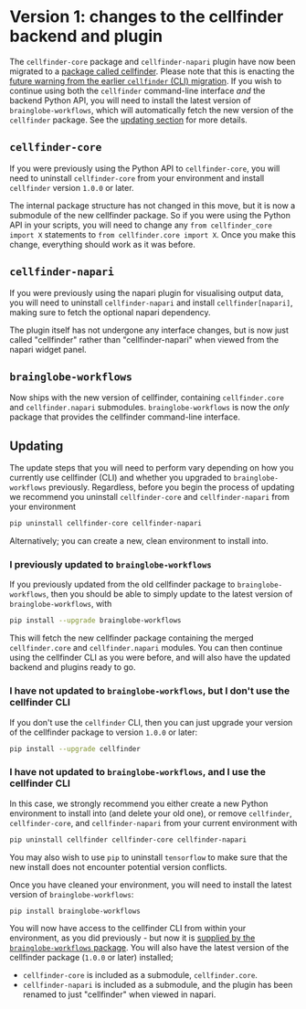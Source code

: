 # Version 1: changes to the cellfinder backend and plugin

The `cellfinder-core` package and `cellfinder-napari` plugin have now been migrated to a [package called cellfinder](https://github.com/brainglobe/cellfinder).
Please note that this is enacting the [future warning from the earlier `cellfinder` (CLI) migration](./cellfinder-migration.md#future-warning).
If you wish to continue using both the `cellfinder` command-line interface *and* the backend Python API, you will need to install the latest version of `brainglobe-workflows`, which will automatically fetch the new version of the `cellfinder` package.
See the [updating section](#updating) for more details.

## `cellfinder-core`

If you were previously using the Python API to `cellfinder-core`, you will need to uninstall `cellfinder-core` from your environment and install `cellfinder` version `1.0.0` or later.

The internal package structure has not changed in this move, but it is now a submodule of the new cellfinder package.
So if you were using the Python API in your scripts, you will need to change any `from cellfinder_core import X` statements to `from cellfinder.core import X`.
Once you make this change, everything should work as it was before.

## `cellfinder-napari`

If you were previously using the napari plugin for visualising output data, you will need to uninstall `cellfinder-napari` and install `cellfinder[napari]`, making sure to fetch the optional napari dependency.

The plugin itself has not undergone any interface changes, but is now just called "cellfinder" rather than "cellfinder-napari" when viewed from the napari widget panel.

## `brainglobe-workflows`

Now ships with the new version of cellfinder, containing `cellfinder.core` and `cellfinder.napari` submodules.
`brainglobe-workflows` is now the *only* package that provides the cellfinder command-line interface.

## Updating

The update steps that you will need to perform vary depending on how you currently use cellfinder (CLI) and whether you upgraded to `brainglobe-workflows` previously.
Regardless, before you begin the process of updating we recommend you uninstall `cellfinder-core` and `cellfinder-napari` from your environment 

```bash
pip uninstall cellfinder-core cellfinder-napari
```

Alternatively; you can create a new, clean environment to install into.

### I previously updated to `brainglobe-workflows`

If you previously updated from the old cellfinder package to `brainglobe-workflows`, then you should be able to simply update to the latest version of `brainglobe-workflows`, with

```bash
pip install --upgrade brainglobe-workflows
```

This will fetch the new cellfinder package containing the merged `cellfinder.core` and `cellfinder.napari` modules.
You can then continue using the cellfinder CLI as you were before, and will also have the updated backend and plugins ready to go.

### I have not updated to `brainglobe-workflows`, but I don't use the cellfinder CLI

If you don't use the `cellfinder` CLI, then you can just upgrade your version of the cellfinder package to version `1.0.0` or later:

```bash
pip install --upgrade cellfinder
```

### I have not updated to `brainglobe-workflows`, and I use the cellfinder CLI

In this case, we strongly recommend you either create a new Python environment to install into (and delete your old one), or remove `cellfinder`, `cellfinder-core`, and `cellfinder-napari` from your current environment with

```bash
pip uninstall cellfinder cellfinder-core cellfinder-napari
```

You may also wish to use `pip` to uninstall `tensorflow` to make sure that the new install does not encounter potential version conflicts.

Once you have cleaned your environment, you will need to install the latest version of `brainglobe-workflows`:

```bash
pip install brainglobe-workflows
```

You will now have access to the cellfinder CLI from within your environment, as you did previously - but now it is [supplied by the `brainglobe-workflows` package](./cellfinder_migration_live.md).
You will also have the latest version of the cellfinder package (`1.0.0` or later) installed;

- `cellfinder-core` is included as a submodule, `cellfinder.core`.
- `cellfinder-napari` is included as a submodule, and the plugin has been renamed to just "cellfinder" when viewed in napari.
